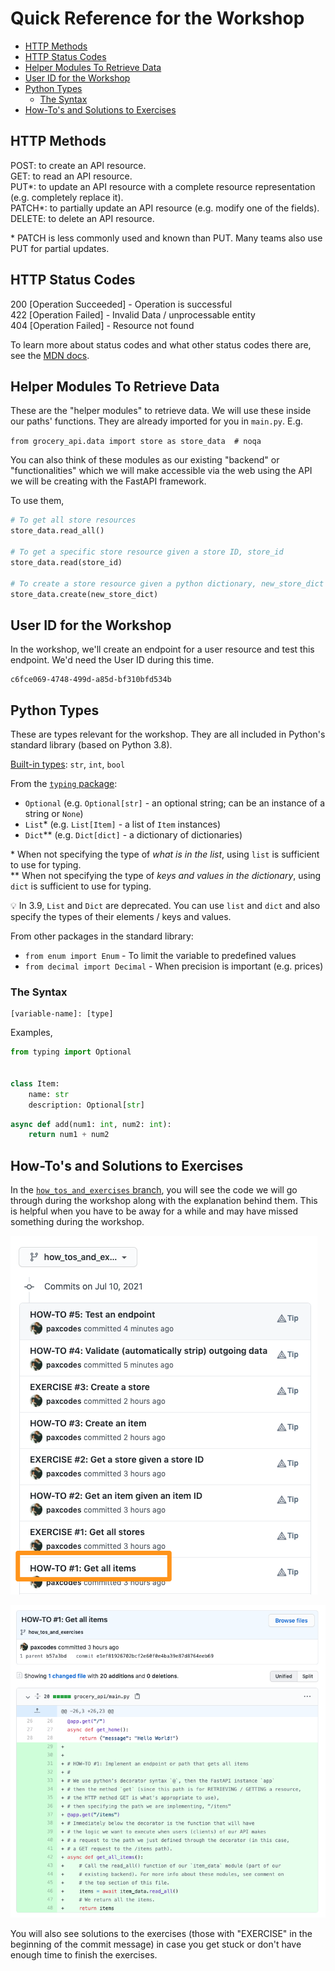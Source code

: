 # Quick Reference for the Workshop

- [HTTP Methods](#http-methods)
- [HTTP Status Codes](#http-status-codes)
- [Helper Modules To Retrieve Data](#helper-modules-to-retrieve-data)
- [User ID for the Workshop](#user-id-for-the-workshop)
- [Python Types](#python-types)
  - [The Syntax](#the-syntax)
- [How-To's and Solutions to Exercises](#how-tos-and-solutions-to-exercises)

## HTTP Methods

POST: to create an API resource.  
GET: to read an API resource.  
PUT*: to update an API resource with a complete resource representation (e.g. completely replace it).  
PATCH*: to partially update an API resource (e.g. modify one of the fields).  
DELETE: to delete an API resource.  
  
\* PATCH is less commonly used and known than PUT. Many teams also use PUT for partial updates.  

## HTTP Status Codes

200 [Operation Succeeded] - Operation is successful  
422 [Operation Failed] - Invalid Data / unprocessable entity  
404 [Operation Failed] - Resource not found  

To learn more about status codes and what other status codes there are, see
the [MDN docs](https://developer.mozilla.org/en-US/docs/Web/HTTP/Status).
  
## Helper Modules To Retrieve Data

These are the "helper modules" to retrieve data. We will use these inside our paths' 
functions. They are already imported for you in `main.py`. E.g.

`from grocery_api.data import store as store_data  # noqa`

You can also think of these modules as our existing "backend" or
"functionalities" which we will make accessible via the web using
the API we will be creating with the FastAPI framework.

To use them,

```python
# To get all store resources
store_data.read_all()

# To get a specific store resource given a store ID, store_id
store_data.read(store_id)

# To create a store resource given a python dictionary, new_store_dict
store_data.create(new_store_dict)
```

## User ID for the Workshop

In the workshop, we'll create an endpoint for a user resource and test this endpoint.
We'd need the User ID during this time.

```
c6fce069-4748-499d-a85d-bf310bfd534b
```

## Python Types

These are types relevant for the workshop. They are all included in Python's standard library (based on Python 3.8).

[Built-in types](https://docs.python.org/3/library/stdtypes.html): `str`, `int`, `bool`

From the [`typing` package](https://docs.python.org/3.8/library/typing.html):

- `Optional` (e.g. `Optional[str]` - an optional string; can be an instance of a string or `None`)
- `List`* (e.g. `List[Item]` - a list of `Item` instances)
- `Dict`** (e.g. `Dict[dict]` - a dictionary of dictionaries)


\* When not specifying the type of _what is in the list_, using `list` is sufficient to use for typing.  
** When not specifying the type of _keys and values in the dictionary_, using `dict` is sufficient to use for typing.

💡 In 3.9, `List` and `Dict` are deprecated. You can use `list` and `dict` and also specify the types of their elements / keys and values.

From other packages in the standard library: 

- `from enum import Enum` - To limit the variable to predefined values
- `from decimal import Decimal` - When precision is important (e.g. prices)

### The Syntax

```
[variable-name]: [type]
```

Examples,


```python
from typing import Optional


class Item:
    name: str
    description: Optional[str]
```

```python
async def add(num1: int, num2: int):
    return num1 + num2
```

## How-To's and Solutions to Exercises

In the [`how_tos_and_exercises` branch](https://github.com/paxcodes/grocery_api/commits/how_tos_and_exercises), you will see the code we will go through during the workshop along with the explanation behind them. This is helpful when you have to be away for a while and may have missed something during the workshop.

![](./readme_assets/how_to_link.png)

![](./readme_assets/how_to_code.png)

You will also see solutions to the exercises (those with "EXERCISE" in the beginning of the commit message) in case you get stuck or don't have enough time to finish the exercises.
